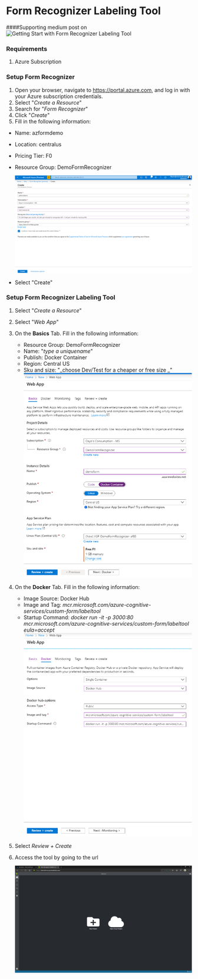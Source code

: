 # Form Recognizer Labeling Tool

####Supporting medium post on ![Getting Start with Form Recognizer Labeling Tool](medium.com/@dayobam)

### **Requirements**

1. Azure Subscription

### **Setup Form Recognizer**

1. Open your browser, navigate to https://portal.azure.com, and log in with your Azure subscription credentials.
2. Select &quot;_Create a Resource_&quot;
3. Search for &quot;_Form Recognizer_&quot;
4. Click &quot;_Create_&quot;
5. Fill in the following information:
  + Name: azformdemo
  + Location: centralus
  + Pricing Tier: F0
  + Resource Group: DemoFormRecognizer

    ![](img/createformrecognizer.png)

  + Select &quot;Create&quot;


### **Setup Form Recognizer Labeling Tool**

1. Select &quot;_Create a Resource_&quot;
2. Select &quot;_Web App_&quot;
3. On the **Basics** Tab. Fill in the following information:
    + Resource Group: DemoFormRecognizer 
    + Name: &quot;_type a uniquename_&quot;
    + Publish: Docker Container
    + Region: Central US
    + Sku and size: &quot;_choose Dev/Test for a cheaper or free size _&quot;
  ![](img/basicss.png)

4. On the **Docker** Tab. Fill in the following information:
    + Image Source: Docker Hub
    + Image and Tag: *mcr.microsoft.com/azure-cognitive-services/custom-form/labeltool*
    + Startup Command: *docker run -it -p 3000:80 mcr.microsoft.com/azure-cognitive-services/custom-form/labeltool eula=accept*
    ![](img/docker.png)

5. Select *Review + Create*

6. Access the tool by going to the url

    ![](img/homepage.png)



